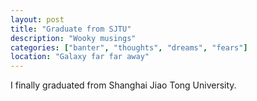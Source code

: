 ```yaml
---
layout: post
title: "Graduate from SJTU"
description: "Wooky musings"
categories: ["banter", "thoughts", "dreams", "fears"]
location: "Galaxy far far away"
---
```


I finally graduated from Shanghai Jiao Tong University.
